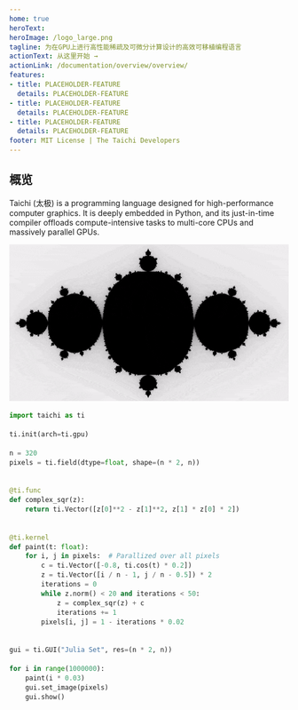 ```yaml
---
home: true
heroText:
heroImage: /logo_large.png
tagline: 为在GPU上进行高性能稀疏及可微分计算设计的高效可移植编程语言
actionText: 从这里开始 →
actionLink: /documentation/overview/overview/
features:
- title: PLACEHOLDER-FEATURE
  details: PLACEHOLDER-FEATURE
- title: PLACEHOLDER-FEATURE
  details: PLACEHOLDER-FEATURE
- title: PLACEHOLDER-FEATURE
  details: PLACEHOLDER-FEATURE
footer: MIT License | The Taichi Developers
---
```



## 概览

Taichi (太极) is a programming language designed for high-performance computer graphics. It is deeply embedded in Python, and its just-in-time compiler offloads compute-intensive tasks to multi-core CPUs and massively parallel GPUs.

<center>

![](/fractal_small.gif)

</center>

```python {1}
import taichi as ti

ti.init(arch=ti.gpu)

n = 320
pixels = ti.field(dtype=float, shape=(n * 2, n))


@ti.func
def complex_sqr(z):
    return ti.Vector([z[0]**2 - z[1]**2, z[1] * z[0] * 2])


@ti.kernel
def paint(t: float):
    for i, j in pixels:  # Parallized over all pixels
        c = ti.Vector([-0.8, ti.cos(t) * 0.2])
        z = ti.Vector([i / n - 1, j / n - 0.5]) * 2
        iterations = 0
        while z.norm() < 20 and iterations < 50:
            z = complex_sqr(z) + c
            iterations += 1
        pixels[i, j] = 1 - iterations * 0.02


gui = ti.GUI("Julia Set", res=(n * 2, n))

for i in range(1000000):
    paint(i * 0.03)
    gui.set_image(pixels)
    gui.show()
```
